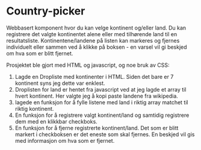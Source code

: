 # Country-picker
Webbasert komponent hvor du kan velge kontinent og/eller land.
Du kan registrere det valgte kontinentet alene eller med tilhørende land til en resultatsliste.
Kontinentene/landene på listen kan markeres og fjernes individuelt eller sammen ved å klikke på boksen - en varsel vil gi beskjed om hva som er blitt fjernet.

Prosjektet ble gjort med HTML og javascript, og noe bruk av CSS:
1. Lagde en Dropliste med kontinenter i HTML. Siden det bare er 7 kontinent syns jeg dette var enklest.
2. Droplisten for land er hentet fra javascript ved at jeg lagde et array til hvert kontinent. Her valgte jeg å kopi paste landene fra wikipedia.
3. lagede en funksjon for å fylle listene med land i riktig array matchet til riktig kontinent.
4. En funksjon for å registrere valgt kontinent/land og samtidig registrere dem med en klikkbar checkboks. 
5. En funksjon for å fjerne registrerte kontinent/land. Det som er blitt markert i checkboksen er det eneste som skal fjernes. En beskjed vil gis med informasjon om hva som er fjernet.

